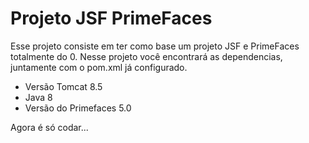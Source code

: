 # Projeto JSF PrimeFaces

Esse projeto consiste em ter como base um projeto JSF e PrimeFaces totalmente do 0. Nesse projeto você encontrará as dependencias, juntamente com o pom.xml já configurado.

- Versão Tomcat 8.5
- Java 8  
- Versão do Primefaces 5.0

Agora é só codar... 
